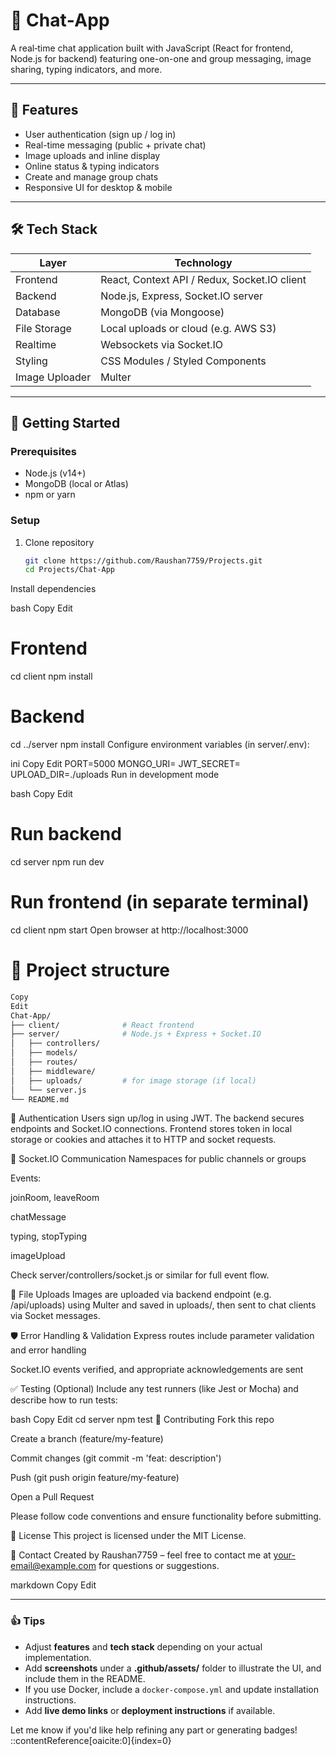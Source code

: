# 📱 Chat‑App

A real‑time chat application built with JavaScript (React for frontend, Node.js for backend) featuring one-on-one and group messaging, image sharing, typing indicators, and more.

---

## 🔧 Features

- User authentication (sign up / log in)
- Real-time messaging (public + private chat)
- Image uploads and inline display
- Online status & typing indicators
- Create and manage group chats
- Responsive UI for desktop & mobile

---

## 🛠️ Tech Stack

| Layer      | Technology             |
|------------|------------------------|
| Frontend   | React, Context API / Redux, Socket.IO client |
| Backend    | Node.js, Express, Socket.IO server |
| Database   | MongoDB (via Mongoose) |
| File Storage | Local uploads or cloud (e.g. AWS S3) |
| Realtime   | Websockets via Socket.IO |
| Styling    | CSS Modules / Styled Components |
| Image Uploader | Multer |

---

## 🚀 Getting Started

### Prerequisites

- Node.js (v14+)
- MongoDB (local or Atlas)
- npm or yarn

### Setup

1. Clone repository  
   ```bash
   git clone https://github.com/Raushan7759/Projects.git
   cd Projects/Chat‑App
Install dependencies

bash
Copy
Edit
# Frontend
cd client
npm install

# Backend
cd ../server
npm install
Configure environment variables (in server/.env):

ini
Copy
Edit
PORT=5000
MONGO_URI=<your-mongo-db-connection-string>
JWT_SECRET=<your-jwt-secret>
UPLOAD_DIR=./uploads
Run in development mode

bash
Copy
Edit
# Run backend
cd server
npm run dev

# Run frontend (in separate terminal)
cd client
npm start
Open browser at http://localhost:3000

# 🧩 Project structure
```bash
Copy
Edit
Chat‑App/
├── client/              # React frontend
├── server/              # Node.js + Express + Socket.IO
│   ├── controllers/
│   ├── models/
│   ├── routes/
│   ├── middleware/
│   ├── uploads/         # for image storage (if local)
│   └── server.js
└── README.md
```
🔐 Authentication
Users sign up/log in using JWT. The backend secures endpoints and Socket.IO connections. Frontend stores token in local storage or cookies and attaches it to HTTP and socket requests.

💬 Socket.IO Communication
Namespaces for public channels or groups

Events:

joinRoom, leaveRoom

chatMessage

typing, stopTyping

imageUpload

Check server/controllers/socket.js or similar for full event flow.

📁 File Uploads
Images are uploaded via backend endpoint (e.g. /api/uploads) using Multer and saved in uploads/, then sent to chat clients via Socket messages.

🛡️ Error Handling & Validation
Express routes include parameter validation and error handling

Socket.IO events verified, and appropriate acknowledgements are sent

✅ Testing
(Optional) Include any test runners (like Jest or Mocha) and describe how to run tests:

bash
Copy
Edit
cd server
npm test
📝 Contributing
Fork this repo

Create a branch (feature/my-feature)

Commit changes (git commit -m 'feat: description')

Push (git push origin feature/my-feature)

Open a Pull Request

Please follow code conventions and ensure functionality before submitting.

📜 License
This project is licensed under the MIT License.

📧 Contact
Created by Raushan7759 – feel free to contact me at <your-email@example.com> for questions or suggestions.

markdown
Copy
Edit

---

### 👍 Tips

- Adjust **features** and **tech stack** depending on your actual implementation.
- Add **screenshots** under a **.github/assets/** folder to illustrate the UI, and include them in the README.
- If you use Docker, include a `docker-compose.yml` and update installation instructions.
- Add **live demo links** or **deployment instructions** if available.

Let me know if you'd like help refining any part or generating badges!
::contentReference[oaicite:0]{index=0}
